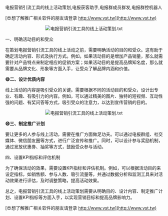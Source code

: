 电报营销引流工具的线上活动策划,电报获客助手,电报群成员群发,电报群控机器人

[😍想了解推广相关软件的朋友请登录 http://www.vst.tw](http://www.vst.tw)

 <center><img src="https://vst.tw/MP4/tuiguang/png/2.png" alt="电报营销引流工具的线上活动策划.txt"></center>

一、明确活动目的和受众

在策划电报营销引流工具的线上活动之前，需要明确活动的目的和受众。这有助于确定活动内容、形式及执行方式。例如，如果活动目的是增加产品销量，那么就需要针对产品特点来制定相应的促销方案；如果活动目的是提高品牌知名度，那么就需要从品牌文化、形象等方面入手，让受众了解品牌内涵和价值。

**😄二、设计优质内容**

线上活动的内容是吸引受众的关键。需要根据不同的活动目的和受众，设计出专业、有趣、有吸引力的内容。例如，可以通过精美的图片、独特的短视频、互动性强的问题、有奖问答等方式，吸引受众的注意力，以达到宣传营销的目的。

 <center><img src="https://vst.tw/MP4/tuiguang/png/3.png" alt="电报营销引流工具的线上活动策划.txt"></center>

**😄三、制定推广计划**

要让更多的人参与线上活动，需要在推广方面做足功夫。可以通过电报群组、社交媒体、微信朋友圈等方式，进行广泛宣传和推广。同时，可以设计参与奖励机制，通过发放优惠券、抽奖等方式，鼓励受众参与活动。

四、设置KPI指标和评估机制

为了确保活动的效果，需要设置KPI指标和评估机制。例如，可以根据活动目的来设定指标，如销售额、参与人数、吸引流量等，并通过数据分析和监测工具来对活动效果进行评估，及时调整策略，提高活动效果。

总之，电报营销引流工具的线上活动策划需要从明确目的、设计内容、制定推广计划、设置KPI指标等方面入手，以实现营销目标和提高品牌影响力。

[😍想了解推广相关软件的朋友请登录 http://www.vst.tw](http://www.vst.tw)



